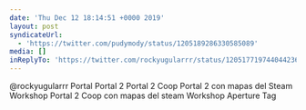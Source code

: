 ```yaml
---
date: 'Thu Dec 12 18:14:51 +0000 2019'
layout: post
syndicateUrl:
  - 'https://twitter.com/pudymody/status/1205189286330585089'
media: []
inReplyTo: 'https://twitter.com/rockyugularrr/status/1205177197440442369'
---
```

@rockyugularrr Portal
Portal 2
Portal 2 Coop
Portal 2 con mapas del Steam Workshop
Portal 2 Coop con mapas del steam Workshop
Aperture Tag